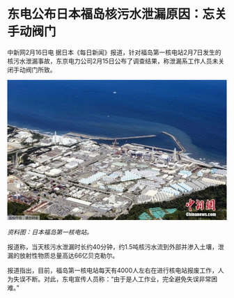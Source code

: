 # 东电公布日本福岛核污水泄漏原因：忘关手动阀门

中新网2月16日电
据日本《每日新闻》报道，针对福岛第一核电站2月7日发生的核污水泄漏事故，东京电力公司2月15日公布了调查结果，称泄漏系工作人员未关闭手动阀门所致。

![7e508d28465e3c82f8398824636a4a5a.jpg](https://raw.githubusercontent.com/qqhsx/qqnews_image/main/2024/02/16/东电公布日本福岛核污水泄漏原因：忘关手动阀门/7e508d28465e3c82f8398824636a4a5a.jpg)

 _资料图：日本福岛第一核电站。_

报道称，当天核污水泄漏时长约40分钟，约1.5吨核污水流到外部并渗入土壤，泄漏的放射性物质总量高达66亿贝克勒尔。

报道指出，目前，福岛第一核电站每天有4000人左右在进行核电站报废工作，人为失误不断。对此，东电宣传人员称：“由于是人工作业，完全避免失误非常困难。”

